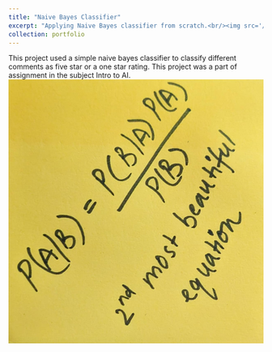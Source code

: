 ```yaml
---
title: "Naive Bayes Classifier"
excerpt: "Applying Naive Bayes classifier from scratch.<br/><img src='/images/bayes.png'>"
collection: portfolio
---
```

This project used a simple naive bayes classifier to classify different comments as five star or a one star rating. This project was a part of assignment in the subject Intro to AI.![1706115331748](image/portfolio-1/1706115331748.png)
